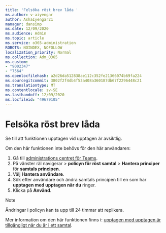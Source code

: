 ```yaml
---
title: 'Felsöka röst brev låda '
ms.author: v-aiyengar
author: AshaIyengar21
manager: dansimp
ms.date: 12/09/2020
ms.audience: Admin
ms.topic: article
ms.service: o365-administration
ROBOTS: NOINDEX, NOFOLLOW
localization_priority: Normal
ms.collection: Adm_O365
ms.custom:
- "9002347"
- "7564"
ms.openlocfilehash: a2d26da512838ae112c352fe21366074b69fa224
ms.sourcegitcommit: 3802f2f4db4f53a408a360187db67f2296448c21
ms.translationtype: MT
ms.contentlocale: sv-SE
ms.lasthandoff: 12/09/2020
ms.locfileid: "49679105"
---
```

# <a name="troubleshooting-voicemail"></a>Felsöka röst brev låda

Se till att funktionen upptagen vid upptagen är avsiktlig.

Om den här funktionen inte behövs för den här användaren:

1. Gå till [administrations centret för Teams](https://admin.teams.microsoft.com/policies/calling).
1. På vänster räl navigerar   >  **policyn för röst samtal**  >  **Hantera principer** för **samtals principen**.
1. Välj **Hantera användare**.
1. Sök efter användare och ändra samtals principen till en som har **upptagen med upptagen när** **du** ringer.
1. Klicka på **Använd**.
> [!NOTE]
> Ändringar i policyn kan ta upp till 24 timmar att replikera.

Mer information om den här funktionen finns i: [upptagen med upptagen är tillgängligt när du är i ett samtal](https://docs.microsoft.com/microsoftteams/teams-calling-policy#busy-on-busy-is-available-while-in-a-call).
